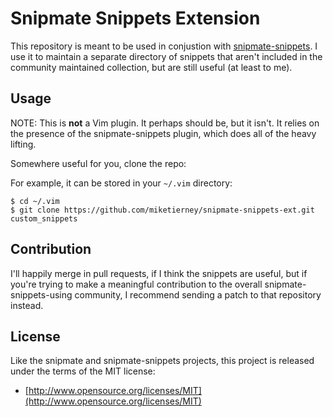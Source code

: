 # Snipmate Snippets Extension

This repository is meant to be used in conjustion with [snipmate-snippets](https://github.com/honza/snipmate-snippets). I use it to maintain a separate directory of snippets that aren't included in the community maintained collection, but are still useful (at least to me).

## Usage

NOTE: This is **not** a Vim plugin. It perhaps should be, but it isn't. It relies on the presence of the snipmate-snippets plugin, which does all of the heavy lifting.

Somewhere useful for you, clone the repo:

For example, it can be stored in your `~/.vim` directory:

    $ cd ~/.vim
    $ git clone https://github.com/miketierney/snipmate-snippets-ext.git custom_snippets


## Contribution

I'll happily merge in pull requests, if I think the snippets are useful, but if you're trying to make a meaningful contribution to the overall snipmate-snippets-using community, I recommend sending a patch to that repository instead.

## License

Like the snipmate and snipmate-snippets projects, this project is released under the terms of the MIT license:

* [http://www.opensource.org/licenses/MIT](http://www.opensource.org/licenses/MIT)
